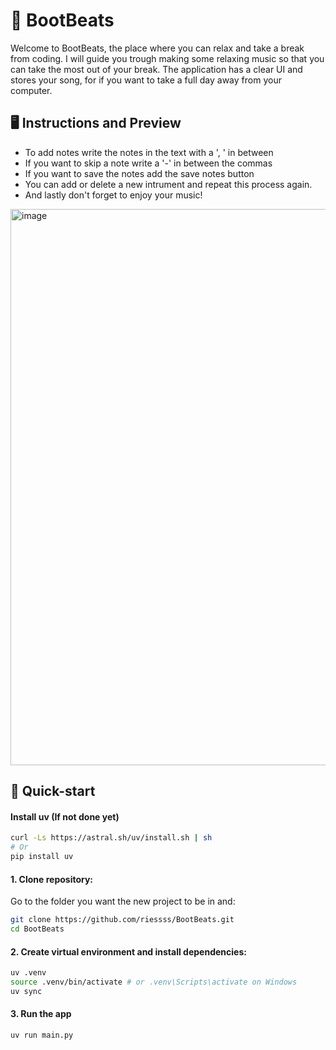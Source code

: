 # 🎵 BootBeats
Welcome to BootBeats, the place where you can relax and take a break from coding. I will guide you trough making some relaxing music so that you can take the most out of your break. The application has a clear UI and stores your song, for if you want to take a full day away from your computer. 
## 🖥️ Instructions and Preview
- To add notes write the notes in the text with a ', ' in between
- If you want to skip a note write a '-' in between the commas
- If you want to save the notes add the save notes button
- You can add or delete a new intrument and repeat this process again.
- And lastly don't forget to enjoy your music!
<img width="1904" height="890" alt="image" src="https://github.com/user-attachments/assets/c12f7980-bd36-4f22-9d36-d163b4a210ee" />

## 🚀 Quick-start
#### Install uv (If not done yet)
```bash
curl -Ls https://astral.sh/uv/install.sh | sh
# Or
pip install uv
```
#### 1. Clone repository:
Go to the folder you want the new project to be in and:
```bash 
git clone https://github.com/riessss/BootBeats.git 
cd BootBeats
```
#### 2. Create virtual environment and install dependencies:
```bash
uv .venv
source .venv/bin/activate # or .venv\Scripts\activate on Windows
uv sync
```
#### 3. Run the app
```bash
uv run main.py
```
